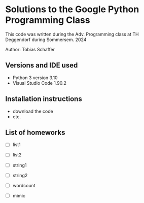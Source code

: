 # Solutions to the Google Python Programming Class

This code was written during the Adv. Programming class at TH Deggendorf during Sommersem. 2024  

Author: Tobias Schaffer  

## Versions and IDE used

- Python 3 version 3.10
- Visual Studio Code 1.90.2

## Installation instructions

- download the code
- etc.

## List of homeworks

- [ ] list1
- [ ] list2
- [ ] string1
- [ ] string2
- [ ] wordcount
- [ ] mimic


